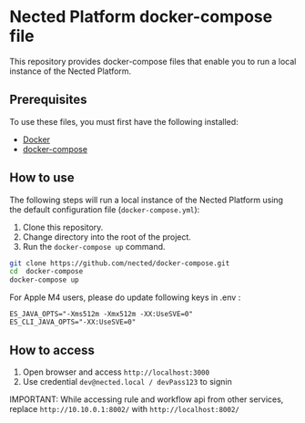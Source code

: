 # Nected Platform docker-compose file
This repository provides docker-compose files that enable you to run a local instance of the Nected Platform. 


## Prerequisites

To use these files, you must first have the following installed:

- [Docker](https://docs.docker.com/engine/installation/)
- [docker-compose](https://docs.docker.com/compose/install/)

## How to use

The following steps will run a local instance of the Nected Platform using the default configuration file (`docker-compose.yml`):

1. Clone this repository.
2. Change directory into the root of the project.
3. Run the `docker-compose up` command.

```bash
git clone https://github.com/nected/docker-compose.git
cd  docker-compose
docker-compose up
```

For Apple M4 users, please do update following keys in .env :
```
ES_JAVA_OPTS="-Xms512m -Xmx512m -XX:UseSVE=0"
ES_CLI_JAVA_OPTS="-XX:UseSVE=0"
```


## How to access

1. Open browser and access `http://localhost:3000`
2. Use credential `dev@nected.local / devPass123` to signin

IMPORTANT: While accessing rule and workflow api from other services, replace `http://10.10.0.1:8002/` with `http://localhost:8002/`